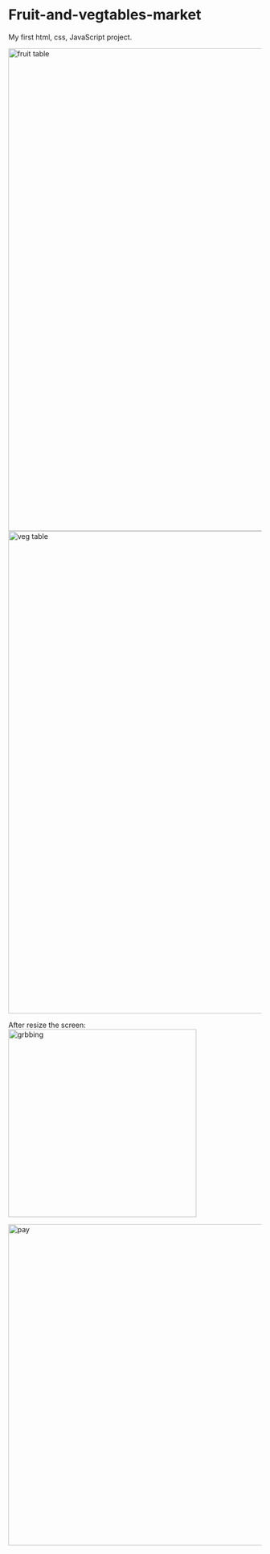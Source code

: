 # Fruit-and-vegtables-market
My first html, css, JavaScript project.

<img width="960" alt="fruit table" src="https://user-images.githubusercontent.com/103436003/183449230-ec717512-7488-4067-852f-fb7b3709b797.PNG">
<img width="960" alt="veg table" src="https://user-images.githubusercontent.com/103436003/183449254-495bb81f-a736-4490-a206-f7c3fff5fdf8.PNG">

After resize the screen:
<img width="374" alt="grbbing" src="https://user-images.githubusercontent.com/103436003/183449269-f1d22d5a-0d04-4a86-97d1-5b0d6afcb784.PNG">

<img width="639" alt="pay" src="https://user-images.githubusercontent.com/103436003/183449279-0fdfb73e-10fe-4d81-bf09-111c5e02b636.PNG">
